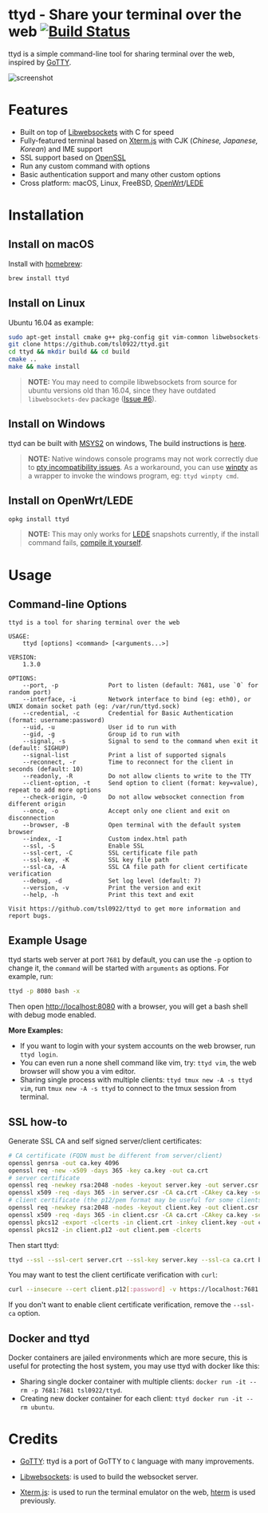 # ttyd - Share your terminal over the web [![Build Status](https://travis-ci.org/tsl0922/ttyd.svg?branch=master)](https://travis-ci.org/tsl0922/ttyd)

ttyd is a simple command-line tool for sharing terminal over the web, inspired by [GoTTY][1].

![screenshot](screenshot.gif)

# Features

- Built on top of [Libwebsockets][2] with C for speed
- Fully-featured terminal based on [Xterm.js][3] with CJK (*Chinese, Japanese, Korean*) and IME support
- SSL support based on [OpenSSL][4]
- Run any custom command with options
- Basic authentication support and many other custom options
- Cross platform: macOS, Linux, FreeBSD, [OpenWrt][5]/[LEDE][6]

# Installation

## Install on macOS

Install with [homebrew][7]:

```bash
brew install ttyd
```

## Install on Linux

Ubuntu 16.04 as example:

```bash
sudo apt-get install cmake g++ pkg-config git vim-common libwebsockets-dev libjson-c-dev libssl-dev
git clone https://github.com/tsl0922/ttyd.git
cd ttyd && mkdir build && cd build
cmake ..
make && make install
```

> **NOTE:** You may need to compile libwebsockets from source for ubuntu versions old than 16.04, since they have outdated `libwebsockets-dev` package ([Issue #6][9]).

## Install on Windows

ttyd can be built with [MSYS2][10] on windows, The build instructions is [here][13].

> **NOTE:** Native windows console programs may not work correctly due to [pty incompatibility issues][11].
 As a workaround, you can use [winpty][12] as a wrapper to invoke the windows program, eg: `ttyd winpty cmd`.

## Install on OpenWrt/LEDE

```bash
opkg install ttyd
```

> **NOTE:** This may only works for [LEDE][6] snapshots currently, if the install command fails, [compile it yourself][14].

# Usage

## Command-line Options

```
ttyd is a tool for sharing terminal over the web

USAGE:
    ttyd [options] <command> [<arguments...>]

VERSION:
    1.3.0

OPTIONS:
    --port, -p              Port to listen (default: 7681, use `0` for random port)
    --interface, -i         Network interface to bind (eg: eth0), or UNIX domain socket path (eg: /var/run/ttyd.sock)
    --credential, -c        Credential for Basic Authentication (format: username:password)
    --uid, -u               User id to run with
    --gid, -g               Group id to run with
    --signal, -s            Signal to send to the command when exit it (default: SIGHUP)
    --signal-list           Print a list of supported signals
    --reconnect, -r         Time to reconnect for the client in seconds (default: 10)
    --readonly, -R          Do not allow clients to write to the TTY
    --client-option, -t     Send option to client (format: key=value), repeat to add more options
    --check-origin, -O      Do not allow websocket connection from different origin
    --once, -o              Accept only one client and exit on disconnection
    --browser, -B           Open terminal with the default system browser
    --index, -I             Custom index.html path
    --ssl, -S               Enable SSL
    --ssl-cert, -C          SSL certificate file path
    --ssl-key, -K           SSL key file path
    --ssl-ca, -A            SSL CA file path for client certificate verification
    --debug, -d             Set log level (default: 7)
    --version, -v           Print the version and exit
    --help, -h              Print this text and exit

Visit https://github.com/tsl0922/ttyd to get more information and report bugs.
```

## Example Usage

ttyd starts web server at port `7681` by default, you can use the `-p` option to change it, the `command` will be started with `arguments` as options. For example, run:

```bash
ttyd -p 8080 bash -x
```
Then open <http://localhost:8080> with a browser, you will get a bash shell with debug mode enabled.

**More Examples:**

- If you want to login with your system accounts on the web browser, run `ttyd login`.
- You can even run a none shell command like vim, try: `ttyd vim`, the web browser will show you a vim editor.
- Sharing single process with multiple clients: `ttyd tmux new -A -s ttyd vim`, run `tmux new -A -s ttyd` to connect to the tmux session from terminal.

## SSL how-to

Generate SSL CA and self signed server/client certificates:

```bash
# CA certificate (FQDN must be different from server/client)
openssl genrsa -out ca.key 4096
openssl req -new -x509 -days 365 -key ca.key -out ca.crt
# server certificate
openssl req -newkey rsa:2048 -nodes -keyout server.key -out server.csr
openssl x509 -req -days 365 -in server.csr -CA ca.crt -CAkey ca.key -set_serial 01 -out server.crt
# client certificate (the p12/pem format may be useful for some clients)
openssl req -newkey rsa:2048 -nodes -keyout client.key -out client.csr
openssl x509 -req -days 365 -in client.csr -CA ca.crt -CAkey ca.key -set_serial 02 -out client.crt
openssl pkcs12 -export -clcerts -in client.crt -inkey client.key -out client.p12
openssl pkcs12 -in client.p12 -out client.pem -clcerts
```

Then start ttyd:

```bash
ttyd --ssl --ssl-cert server.crt --ssl-key server.key --ssl-ca ca.crt bash
```
You may want to test the client certificate verification with `curl`:

```bash
curl --insecure --cert client.p12[:password] -v https://localhost:7681
```

If you don't want to enable client certificate verification, remove the `--ssl-ca` option.

## Docker and ttyd

Docker containers are jailed environments which are more secure, this is useful for protecting the host system, you may use ttyd with docker like this:

- Sharing single docker container with multiple clients: `docker run -it --rm -p 7681:7681 tsl0922/ttyd`.
- Creating new docker container for each client: `ttyd docker run -it --rm ubuntu`.

# Credits

- [GoTTY][1]: ttyd is a port of GoTTY to `C` language with many improvements.
- [Libwebsockets][2]: is used to build the websocket server.
- [Xterm.js][3]: is used to run the terminal emulator on the web, [hterm][8] is used previously.

  [1]: https://github.com/yudai/gotty
  [2]: https://libwebsockets.org
  [3]: https://github.com/sourcelair/xterm.js
  [4]: https://www.openssl.org
  [5]: https://openwrt.org
  [6]: https://www.lede-project.org
  [7]: http://brew.sh
  [8]: https://chromium.googlesource.com/apps/libapps/+/HEAD/hterm
  [9]: https://github.com/tsl0922/ttyd/issues/6
  [10]: http://msys2.github.io
  [11]: https://github.com/mintty/mintty/blob/master/wiki/Tips.md#inputoutput-interaction-with-alien-programs
  [12]: https://github.com/rprichard/winpty
  [13]: https://github.com/tsl0922/ttyd/tree/master/msys2
  [14]: https://github.com/tsl0922/ttyd/tree/master/openwrt

